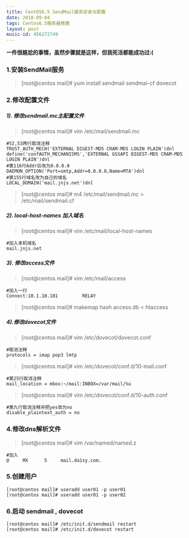 ```yaml
---
title: CentOS6.5 SendMail服务安装与配置
date: 2018-09-04
tags: Centos6.5服务器搭建
layout: post
music-id: 456272749
---
```

**一件很尴尬的事情，虽然步骤就是这样，但我死活都能成功过:(**
### 1.安装SendMail服务
>[root@centos mail]# yum install sendmail sendmai-cf dovecot
### 2.修改配置文件
##### 1). 修改sendmail.mc主配置文件
>[root@centos mail]# vim /etc/mail/sendmail.mc

```
#52,53两行取消注释
TRUST_AUTH_MECH('EXTERNAL DIGEST-MD5 CRAM-MD5 LOGIN PLAIN')dnl
define('confAUTH_MECHANISMS','EXTERNAL GSSAPI DIGEST-MD5 CRAM-MD5 LOGIN PLAIN')dnl
#第116行Addr后改为0.0.0.0
DAEMON_OPTION('Port=smtp,Addr=0.0.0.0,Name=MTA')dnl         
#第155行域名改为自己的域名
LOCAL_DOMAIN('mail.jnjs.net')dnl
```
>[root@centos mail]# m4 /etc/mail/sendmail.mc > /etc/mail/sendmail.cf

##### 2). **local-host-names** 加入域名
>[root@centos mail]# vim /etc/mail/local-host-names

```
#加入本机域名
mail.jnjs.net
```
##### 3). 修改access文件
>[root@centos mail]# vim /etc/mail/access

```
#加入一行
Connect:10.1.10.101         RELAY
```
>[root@centos mail]# makemap hash access.db < htaccess

##### 4).修改dovecot文件
>[root@centos mail]# vim /etc/dovecot/dovecot.conf

```
#取消注释
protocols = imap pop3 lmtp
```
>[root@centos mail]# vim /etc/dovecot/conf.d/10-mail.conf

```
#第25行取消注释
mail_location = mbox:~/mail:INBOX=/var/mail/%u
```
>[root@centos mail]# vim /etc/dovecot/conf.d/10-auth.conf

```
#第九行取消注释并把yes改为no
disable_plaintext_auth = no
```
### 4.修改dns解析文件
>[root@centos mail]# vim /var/named/named.z

```
#加入
@     MX      5     mail.da1sy.com.
```
### 5.创建用户
```
[root@centos mail]# useradd user01 -p user01
[root@centos mail]# useradd user01 -p user02
```
### 6.启动 **sendmail** , **dovecot**
```
[root@centos mail]# /etc/init.d/sendmail restart
[root@centos mail]# /etc/init.d/dovecot restart
```
